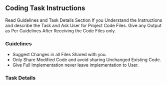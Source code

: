 ## Coding Task Instructions
Read Guidelines and Task Details Section If you Understand the Instructions and describe the Task and Ask User for Project Code Files. Give any Output as Per Guidelines After Receiving the Code Files only.

### Guidelines
- Suggest Changes in all Files Shared with you.
- Only Share Modified Code and avoid sharing Unchanged Existing Code.
- Give Full Implementation never leave implementation to User.

### Task Details